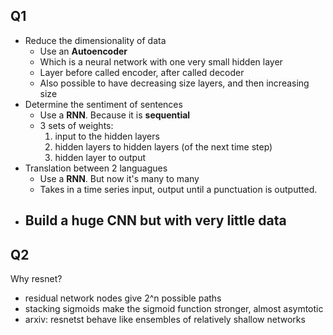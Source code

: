 ## Q1

- Reduce the dimensionality of data
  - Use an **Autoencoder**
  - Which is a neural network with one very small hidden layer
  - Layer before called encoder, after called decoder
  - Also possible to have decreasing size layers, and then increasing size
- Determine the sentiment of sentences
  - Use a **RNN**. Because it is **sequential**
  - 3 sets of weights:
    1. input to the hidden layers
    2. hidden layers to hidden layers (of the next time step)
    3. hidden layer to output
- Translation between 2 languagues
  - Use a **RNN**. But now it's many to many
  - Takes in a time series input, output until a punctuation is outputted.
- ## Build a huge CNN but with very little data

## Q2

Why resnet?

- residual network nodes give 2^n possible paths
- stacking sigmoids make the sigmoid function stronger, almost asymtotic
- arxiv: resnetst behave like ensembles of relatively shallow networks
